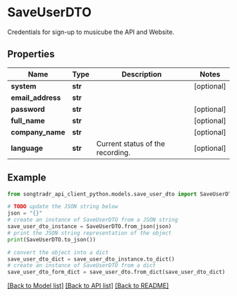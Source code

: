 # SaveUserDTO

Credentials for sign-up to musicube the API and Website.

## Properties

Name | Type | Description | Notes
------------ | ------------- | ------------- | -------------
**system** | **str** |  | [optional] 
**email_address** | **str** |  | 
**password** | **str** |  | [optional] 
**full_name** | **str** |  | [optional] 
**company_name** | **str** |  | [optional] 
**language** | **str** | Current status of the recording. | [optional] 

## Example

```python
from songtradr_api_client_python.models.save_user_dto import SaveUserDTO

# TODO update the JSON string below
json = "{}"
# create an instance of SaveUserDTO from a JSON string
save_user_dto_instance = SaveUserDTO.from_json(json)
# print the JSON string representation of the object
print(SaveUserDTO.to_json())

# convert the object into a dict
save_user_dto_dict = save_user_dto_instance.to_dict()
# create an instance of SaveUserDTO from a dict
save_user_dto_form_dict = save_user_dto.from_dict(save_user_dto_dict)
```
[[Back to Model list]](../README.md#documentation-for-models) [[Back to API list]](../README.md#documentation-for-api-endpoints) [[Back to README]](../README.md)


